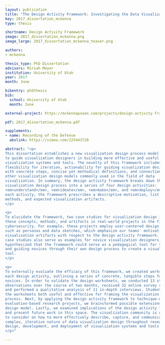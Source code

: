 ```yaml
---
layout: publication
title: "The Design Activity Framework: Investigating the Data Visualization Design Process"
key: 2017_dissertation_mckenna
type: thesis

shortname: Design Activity Framework
image: 2017_dissertation_mckenna.png
image_large: 2017_dissertation_mckenna_teaser.png

authors:
- mckenna

thesis_type: PhD Dissertation
advisors: Miriah Meyer
institution: University of Utah
year: 2017
month: June

bibentry: phdthesis
bib:
  school: University of Utah
  month: June

external-project: https://mckennapsean.com/projects/design-activity-framework/

pdf: 2017_dissertation_mckenna.pdf

supplements:
- name: Recording of the Defense
  abslink: https://vimeo.com/225443720

abstract: "<p>
This dissertation establishes a new visualization design process model devised
to guide visualization designers in building more effective and useful
visualization systems and tools. The novelty of this framework includes its
flexibility for iteration, actionability for guiding visualization designers
with concrete steps, concise yet methodical definitions, and connections to
other visualization design models commonly used in the field of data
visualization. In summary, the design activity framework breaks down the
visualization design process into a series of four design activities:
<em>understand</em>, <em>ideate</em>, <em>make</em>, and <em>deploy</em>. For
each activity, the framework prescribes a descriptive motivation, list of design
methods, and expected visualization artifacts.
</p>

<p>
To elucidate the framework, two case studies for visualization design illustrate
these concepts, methods, and artifacts in real-world projects in the field of
cybersecurity. For example, these projects employ user-centered design methods,
such as personas and data sketches, which emphasize our teams' motivations and
visualization artifacts with respect to the design activity framework. These
case studies also serve as examples for novice visualization designers, and we
hypothesized that the framework could serve as a pedagogical tool for teaching
and guiding novices through their own design process to create a visualization
tool.
</p>

<p>
To externally evaluate the efficacy of this framework, we created worksheets for
each design activity, outlining a series of concrete, tangible steps for
novices. In order to validate the design worksheets, we conducted 13 student
observations over the course of two months, received 32 online survey responses,
and performed a qualitative analysis of 11 in-depth interviews. Students found
the worksheets both useful and effective for framing the visualization design
process. Next, by applying the design activity framework to technique-driven and
evaluation-based research projects, we brainstormed possible extensions to the
design model. Lastly, we examined implications of the design activity framework
and present future work in this space. The visualization community is challenged
to consider on how to more effectively describe, capture, and communicate the
complex, iterative nature of data visualization design throughout research,
design, development, and deployment of visualization systems and tools.
</p>"

---
```

